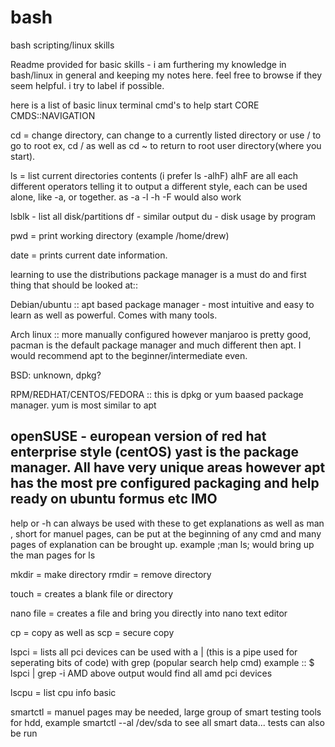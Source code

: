 # bash
bash scripting/linux skills

Readme provided for basic skills - i am furthering my knowledge in bash/linux in general and keeping my notes here. feel free to browse if they seem helpful. i try to label if possible.

here is a list of basic linux terminal cmd's to help start
CORE CMDS::NAVIGATION

cd = change directory, can change to a currently listed directory or use / to go to root ex, cd /    as well as cd ~ to return to root user directory(where you start). 

ls = list current directories contents (i prefer ls -alhF) alhF are all each different operators telling it to output a different style, each can be used alone, like -a, or together. as -a -l -h -F would also work

lsblk - list all disk/partitions
df - similar output 
du - disk usage by program

pwd = print working directory (example /home/drew)

date = prints current date information.

learning to use the distributions package manager is a must do and first thing that should be looked at::

Debian/ubuntu :: apt based package manager - most intuitive and easy to learn as well as powerful. Comes with many tools.

Arch linux :: more manually configured however manjaroo is pretty good, pacman is the default package manager and much different then apt. I would recommend apt to the beginner/intermediate even.

BSD: unknown, dpkg?

RPM/REDHAT/CENTOS/FEDORA :: this is dpkg or yum baased package manager. yum is most similar to apt

openSUSE - european version of red hat enterprise style (centOS) yast is the package manager. All have very unique areas however apt has the most pre configured packaging and help ready on ubuntu formus etc IMO
------------------------------------------------------
help or -h can always be used with these to get explanations as well as man , short for manuel pages, can be put at the beginning of any cmd and many pages of explanation can be brought up. example ;man ls; would bring up the man pages for ls

mkdir = make directory
rmdir = remove directory

touch = creates a blank file or directory

nano file = creates a file and bring you directly into nano text editor


cp = copy as well as scp = secure copy

lspci = lists all pci devices can be used with a | (this is a pipe used for seperating bits of code) with grep (popular search help cmd)
example :: $ lspci | grep -i AMD
above output would find all amd pci devices

lscpu = list cpu info basic

smartctl = manuel pages may be needed, large group of smart testing tools for hdd, example smartctl --al /dev/sda to see all smart data... tests can also be run


